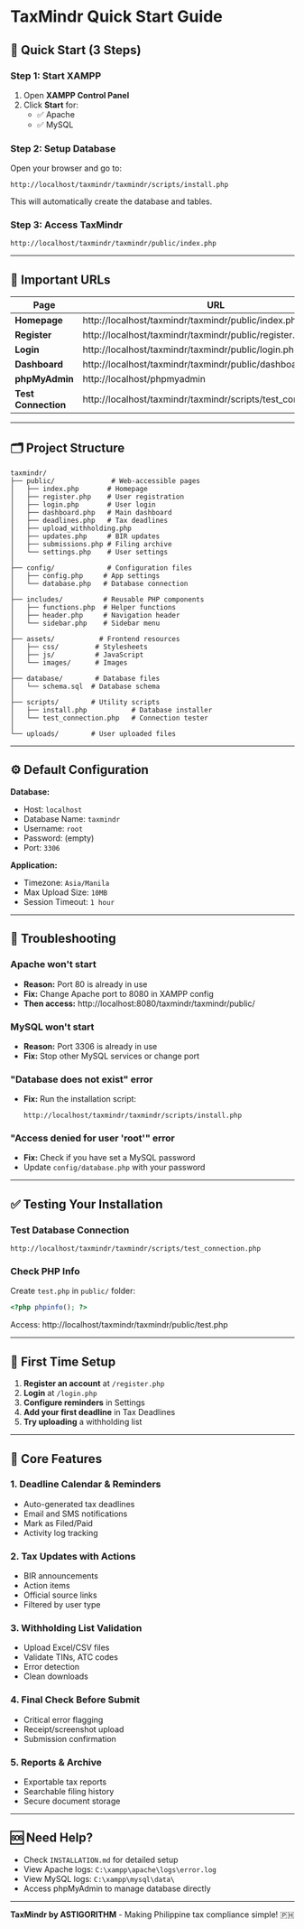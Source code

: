 # TaxMindr Quick Start Guide

## 🚀 Quick Start (3 Steps)

### Step 1: Start XAMPP
1. Open **XAMPP Control Panel**
2. Click **Start** for:
   - ✅ Apache
   - ✅ MySQL

### Step 2: Setup Database
Open your browser and go to:
```
http://localhost/taxmindr/taxmindr/scripts/install.php
```
This will automatically create the database and tables.

### Step 3: Access TaxMindr
```
http://localhost/taxmindr/taxmindr/public/index.php
```

---

## 📍 Important URLs

| Page | URL |
|------|-----|
| **Homepage** | http://localhost/taxmindr/taxmindr/public/index.php |
| **Register** | http://localhost/taxmindr/taxmindr/public/register.php |
| **Login** | http://localhost/taxmindr/taxmindr/public/login.php |
| **Dashboard** | http://localhost/taxmindr/taxmindr/public/dashboard.php |
| **phpMyAdmin** | http://localhost/phpmyadmin |
| **Test Connection** | http://localhost/taxmindr/taxmindr/scripts/test_connection.php |

---

## 🗂️ Project Structure

```
taxmindr/
├── public/              # Web-accessible pages
│   ├── index.php       # Homepage
│   ├── register.php    # User registration
│   ├── login.php       # User login
│   ├── dashboard.php   # Main dashboard
│   ├── deadlines.php   # Tax deadlines
│   ├── upload_withholding.php
│   ├── updates.php     # BIR updates
│   ├── submissions.php # Filing archive
│   └── settings.php    # User settings
│
├── config/             # Configuration files
│   ├── config.php     # App settings
│   └── database.php   # Database connection
│
├── includes/          # Reusable PHP components
│   ├── functions.php  # Helper functions
│   ├── header.php     # Navigation header
│   └── sidebar.php    # Sidebar menu
│
├── assets/           # Frontend resources
│   ├── css/         # Stylesheets
│   ├── js/          # JavaScript
│   └── images/      # Images
│
├── database/        # Database files
│   └── schema.sql  # Database schema
│
├── scripts/        # Utility scripts
│   ├── install.php           # Database installer
│   └── test_connection.php   # Connection tester
│
└── uploads/        # User uploaded files
```

---

## ⚙️ Default Configuration

**Database:**
- Host: `localhost`
- Database Name: `taxmindr`
- Username: `root`
- Password: (empty)
- Port: `3306`

**Application:**
- Timezone: `Asia/Manila`
- Max Upload Size: `10MB`
- Session Timeout: `1 hour`

---

## 🔧 Troubleshooting

### Apache won't start
- **Reason:** Port 80 is already in use
- **Fix:** Change Apache port to 8080 in XAMPP config
- **Then access:** http://localhost:8080/taxmindr/taxmindr/public/

### MySQL won't start
- **Reason:** Port 3306 is already in use
- **Fix:** Stop other MySQL services or change port

### "Database does not exist" error
- **Fix:** Run the installation script:
  ```
  http://localhost/taxmindr/taxmindr/scripts/install.php
  ```

### "Access denied for user 'root'" error
- **Fix:** Check if you have set a MySQL password
- Update `config/database.php` with your password

---

## ✅ Testing Your Installation

### Test Database Connection
```
http://localhost/taxmindr/taxmindr/scripts/test_connection.php
```

### Check PHP Info
Create `test.php` in `public/` folder:
```php
<?php phpinfo(); ?>
```
Access: http://localhost/taxmindr/taxmindr/public/test.php

---

## 📝 First Time Setup

1. **Register an account** at `/register.php`
2. **Login** at `/login.php`
3. **Configure reminders** in Settings
4. **Add your first deadline** in Tax Deadlines
5. **Try uploading** a withholding list

---

## 🎯 Core Features

### 1. Deadline Calendar & Reminders
- Auto-generated tax deadlines
- Email and SMS notifications
- Mark as Filed/Paid
- Activity log tracking

### 2. Tax Updates with Actions
- BIR announcements
- Action items
- Official source links
- Filtered by user type

### 3. Withholding List Validation
- Upload Excel/CSV files
- Validate TINs, ATC codes
- Error detection
- Clean downloads

### 4. Final Check Before Submit
- Critical error flagging
- Receipt/screenshot upload
- Submission confirmation

### 5. Reports & Archive
- Exportable tax reports
- Searchable filing history
- Secure document storage

---

## 🆘 Need Help?

- Check `INSTALLATION.md` for detailed setup
- View Apache logs: `C:\xampp\apache\logs\error.log`
- View MySQL logs: `C:\xampp\mysql\data\`
- Access phpMyAdmin to manage database directly

---

**TaxMindr by ASTIGORITHM** - Making Philippine tax compliance simple! 🇵🇭
